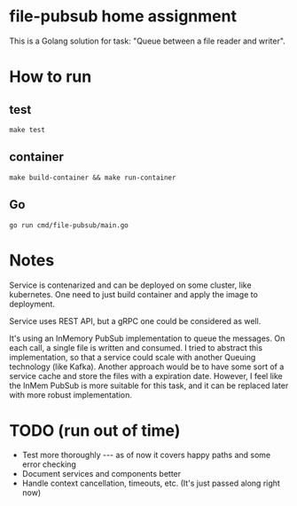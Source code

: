 # file-pubsub home assignment
This is a Golang solution for task: "Queue between a file reader and writer".

# How to run
## test
```make test```
## container
```make build-container && make run-container```
## Go
```go run cmd/file-pubsub/main.go```

# Notes
Service is contenarized and can be deployed on some cluster, like kubernetes.
One need to just build container and apply the image to deployment.

Service uses REST API, but a gRPC one could be considered as well.

It's using an InMemory PubSub implementation to queue the messages. On each call, a single file is written and consumed.
I tried to abstract this implementation, so that a service could scale with another Queuing technology (like Kafka).
Another approach would be to have some sort of a service cache and store the files with a expiration date.
However, I feel like the InMem PubSub is more suitable for this task, and it can be replaced later with more robust implementation.


# TODO (run out of time)
* Test more thoroughly --- as of now it covers happy paths and some error checking
* Document services and components better
* Handle context cancellation, timeouts, etc. (It's just passed along right now)